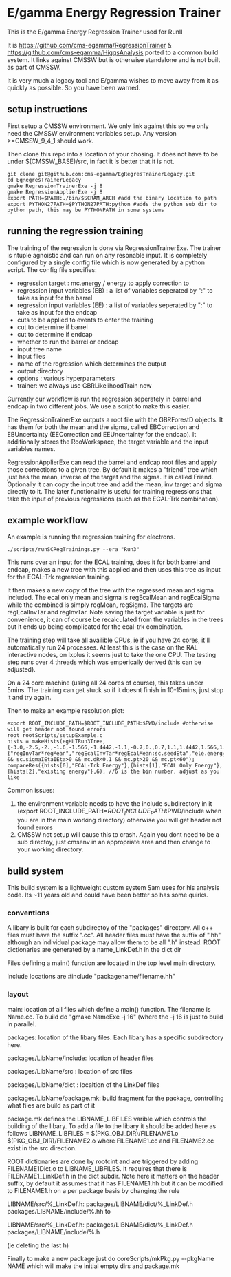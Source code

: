 # E/gamma Energy Regression Trainer


This is the E/gamma Energy Regression Trainer used for RunII

It is https://github.com/cms-egamma/RegressionTrainer & https://github.com/cms-egamma/HiggsAnalysis ported to a common build system. It links against CMSSW but is otherwise standalone and is not built as part of CMSSW.

It is very much a legacy tool and E/gamma wishes to move away from it as quickly as possible. So you have been warned.


## setup instructions

First setup a CMSSW environment. We only link against this so we only need the CMSSW environment variables setup. Any version >=CMSSW_9_4_1 should work.

Then clone this repo into a location of your chosing. It does not have to be under $(CMSSW_BASE)/src, in fact it is better that it is not.
```
git clone git@github.com:cms-egamma/EgRegresTrainerLegacy.git
cd EgRegresTrainerLegacy
gmake RegressionTrainerExe -j 8
gmake RegressionApplierExe -j 8
export PATH=$PATH:./bin/$SCRAM_ARCH #add the binary location to path
export PYTHON27PATH=$PYTHON27PATH:python #adds the python sub dir to python path, this may be PYTHONPATH in some systems
```

## running the regression training
The training of the regression is done via RegressionTrainerExe.
The trainer is ntuple agnoistic and can run on any resonable input.
It is completely configured by a single config file which is now generated by a python script.
The config file specifies:
- regression target : mc.energy / energy to apply correction to
- regression input variables (EB) : a list of variables seperated by ":" to take as input for the barrel
- regression input variables (EE) : a list of variables seperated by ":" to take as input for the endcap
- cuts to be applied to events to enter the training
- cut to determine if barrel
- cut to determine if endcap
- whether to run the barrel or endcap
- input tree name
- input files
- name of the regression which determines the output
- output directory
- options : various hyperparameters
- trainer: we always use GBRLikelihoodTrain now

Currently our workflow is run the regression seperately in barrel and endcap in two different jobs. We use a script to make this easier.

The RegressionTrainerExe outputs a root file with the GBRForestD objects. It has them for both the mean and the sigma, called EBCorrection and EBUncertainty (EECorrection and EEUncertainty for the endcap). It additionally stores the RooWorkspace, the target variable and the input variables names.

RegressionApplierExe can read the barrel and endcap root files and apply those corrections to a given tree. By default it makes a "friend" tree which just has the mean, inverse of the target and the sigma. It is called <treeName>Friend. Optionally it can copy the input tree and add the mean, inv target and sigma directly to it. The later functionality is useful for training regressions that take the input of previous regressions (such as the ECAL-Trk combination).

## example workflow

An example is running the regression training for electrons.
```
./scripts/runSCRegTrainings.py --era "Run3"
```

This runs over an input for the ECAL training, does it for both barrel and endcap, makes a new tree with this applied and then uses this tree as input for the ECAL-Trk regression training.

It then makes a new copy of the tree with the regressed mean and sigma included. The ecal only mean and sigma is regEcalMean and regEcalSigma while the combined is simply regMean, regSigma. The targets are regEcalInvTar and regInvTar. Note saving the target variable is just for convenience, it can of course be recalculated from the variables in the trees but it ends up being complicated for the ecal-trk combination.

The training step will take all availible CPUs, ie if you have 24 cores, it'll automatically run 24 processes. At least this is the case on the RAL interactive nodes, on lxplus it seems just to take the one CPU. The testing step runs over 4 threads which was emperically derived (this can be adjusted).

On a 24 core machine (using all 24 cores of course), this takes under 5mins. The training can get stuck so if it doesnt finish in 10-15mins, just stop it and try again.


Then to make an example resolution plot:
```
export ROOT_INCLUDE_PATH=$ROOT_INCLUDE_PATH:$PWD/include #otherwise will get header not found errors
root rootScripts/setupExample.c
hists = makeHists(egHLTRun3Tree,{-3.0,-2.5,-2.,-1.6,-1.566,-1.4442,-1.1,-0.7,0.,0.7,1.1,1.4442,1.566,1.6,2.,2.5},150,0,1.5,{"regInvTar*regMean","regEcalInvTar*regEcalMean:sc.seedEta","ele.energy/mc.energy:sc.seedEta"},"mc.energy>0 && sc.sigmaIEtaIEta>0 && mc.dR<0.1 && mc.pt>20 && mc.pt<60");
compareRes({hists[0],"ECAL-Trk Energy"},{hists[1],"ECAL Only Energy"},{hists[2],"existing energy"},6); //6 is the bin number, adjust as you like
```

Common issues:
1) the environment variable needs to have the include subdirectory in it (export ROOT_INCLUDE_PATH=$ROOT_INCLUDE_PATH:$PWD/include  when you are in the main working directory) otherwise you will get header not found errors
2) CMSSW not setup will cause this to crash. Again you dont need to be a sub directoy, just cmsenv in an appropriate area and then change to your working directory.


## build system

This build system is a lightweight custom system Sam uses for his analysis code. Its ~11 years old and could have been better so has some quirks.

### conventions
A libary is built for each subdirectoy of the "packages" directory. All c++ files must have the suffix ".cc". All header files must have the suffix of ".hh" although an individual package may allow them to be all ".h" instead. ROOT dictionaries are generated by a name_LinkDef.h in the dict dir

Files defining a main() function are located in the top level main directory.

Include locations are #include "packagename/filename.hh"

### layout

main: location of all files which define a main() function. The filename is Name.cc. To build do "gmake NameExe -j 16" (where the -j 16 is just to build in parallel.

packages: location of the libary files. Each libary has a specific subdirectory here.

packages/LibName\/include: location of header files

packages/LibName/src : location of src files

packages/LibName/dict : localtion of the LinkDef files

packages/LibName/package.mk: build fragment for the package, controlling what files are build as part of it

package.mk defines the LIBNAME_LIBFILES varible which controls the building of the libary. To add a file to the libary it should be added here as follows
LIBNAME_LIBFILES = $(PKG_OBJ_DIR)/FILENAME1.o $(PKG_OBJ_DIR)/FILENAME2.o
where FILENAME1.cc and FILENAME2.cc exist in the src direction.

ROOT dictionaries are done by rootcint and are triggered by adding FILENAME1Dict.o to LIBNAME_LIBFILES. It requires that there is FILENAME1_LinkDef.h in the dict subdir.  Note here it matters on the header suffix, by default it assumes that it has FILENAME1.hh but it can be modified to FILENAME1.h on a per package basis by changing the rule

LIBNAME/src/%_LinkDef.h: packages/LIBNAME/dict/%_LinkDef.h packages/LIBNAME/include/%.hh   to

LIBNAME/src/%_LinkDef.h: packages/LIBNAME/dict/%_LinkDef.h packages/LIBNAME/include/%.h

(ie deleting the last h)

Finally to make a new package just do coreScripts/mkPkg.py --pkgName NAME which will make the initial empty dirs and package.mk







